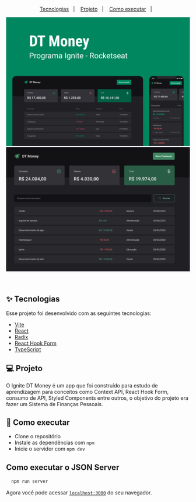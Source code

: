
<p align="center">
  <a href="#-tecnologias">Tecnologias</a>&nbsp;&nbsp;&nbsp;|&nbsp;&nbsp;&nbsp;
  <a href="#-projeto">Projeto</a>&nbsp;&nbsp;&nbsp;|&nbsp;&nbsp;&nbsp;
  <a href="#-como-executar">Como executar</a>&nbsp;&nbsp;&nbsp;|&nbsp;&nbsp;&nbsp;
</p>

<p align="center">
  <img alt="Projeto" src="https://github.com/Vinicius-Barbosa-Santos/dt-money/blob/master/github/Capa.png">
  <img alt="Projeto" src="https://github.com/Vinicius-Barbosa-Santos/dt-money/blob/master/github/DtMoney.png">
</p>

<br>

## ✨ Tecnologias

Esse projeto foi desenvolvido com as seguintes tecnologias:

- [Vite](https://vitejs.dev/)
- [React](https://reactjs.org)
- [Radix](https://www.radix-ui.com/)
- [React Hook Form](https://react-hook-form.com/)
- [TypeScript](https://www.typescriptlang.org/)

## 💻 Projeto

O Ignite DT Money é um app que foi construído para estudo de aprendizagem para conceitos como Context API, React Hook Form, consumo de API, Styled Components entre outros, o objetivo do projeto era fazer um Sistema de Finanças Pessoais.

## 🚀 Como executar

- Clone o repositório
- Instale as dependências com `npm`
- Inicie o servidor com `npm dev`

## Como executar o JSON Server

```bash
  npm run server
```

Agora você pode acessar [`localhost:3000`](http://localhost:3000) do seu navegador.
